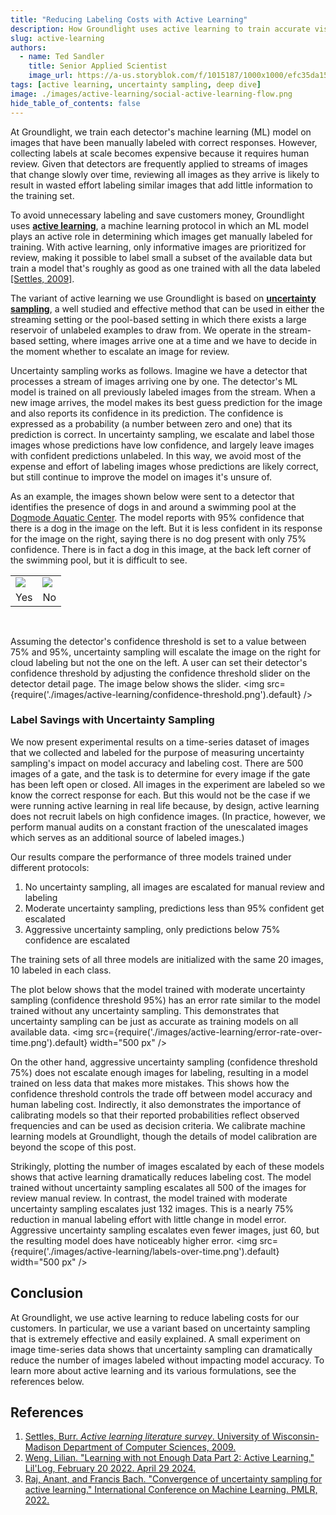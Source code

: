 ```yaml
---
title: "Reducing Labeling Costs with Active Learning"
description: How Groundlight uses active learning to train accurate vision models while saving on data labeling costs.
slug: active-learning
authors:
  - name: Ted Sandler
    title: Senior Applied Scientist
    image_url: https://a-us.storyblok.com/f/1015187/1000x1000/efc35da152/sandlert.jpg
tags: [active learning, uncertainty sampling, deep dive]
image: ./images/active-learning/social-active-learning-flow.png
hide_table_of_contents: false
---
```


At Groundlight, we train each detector's machine learning (ML) model on images that have been manually labeled with correct responses. However, collecting labels at scale becomes expensive because it requires human review. Given that detectors are frequently applied to streams of images that change slowly over time, reviewing all images as they arrive is likely to result in wasted effort labeling similar images that add little information to the training set.

To avoid unnecessary labeling and save customers money, Groundlight uses **[active learning](https://en.wikipedia.org/wiki/Active_learning_(machine_learning))**, a machine learning protocol in which an ML model plays an active role in determining which images get manually labeled for training. With active learning, only informative images are prioritized for review, making it possible to label small a subset of the available data but train a model that's roughly as good as one trained with all the data labeled [\[Settles, 2009\]](https://minds.wisconsin.edu/handle/1793/60660).

<!-- truncate -->

The variant of active learning we use Groundlight is based on **[uncertainty sampling](https://lilianweng.github.io/posts/2022-02-20-active-learning/#uncertainty-sampling)**, a well studied and effective method that can be used in either the streaming setting or the pool-based setting in which there exists a large reservoir of unlabeled examples to draw from. We operate in the stream-based setting, where images arrive one at a time and we have to decide in the moment whether to escalate an image for review.

Uncertainty sampling works as follows. Imagine we have a detector that processes a stream of images arriving one by one. The detector's ML model is trained on all previously labeled images from the stream. When a new image arrives, the model makes its best guess prediction for the image and also reports its confidence in its prediction. The confidence is expressed as a probability (a number between zero and one) that its prediction is correct. In uncertainty sampling, we escalate and label those images whose predictions have low confidence, and largely leave images with confident predictions unlabeled. In this way, we avoid most of the expense and effort of labeling images whose predictions are likely correct, but still continue to improve the model on images it's unsure of.

As an example, the images shown below were sent to a detector that identifies the presence of dogs in and around a swimming pool at the [Dogmode Aquatic Center](https://dogmode.com/aquatic-fitness-center-pool-view/). The model reports with 95% confidence that there is a dog in the image on the left. But it is less confident in its response for the image on the right, saying there is no dog present with only 75% confidence. There is in fact a dog in this image, at the back left corner of the swimming pool, but it is difficult to see.
<table cellspacing="0" cellpadding="0">
<center>
<tr>
  <td><img src={require('./images/active-learning/dog-conf-high.png').default} /></td>
  <td><img src={require('./images/active-learning/dog-conf-low.png').default} /></td>
</tr>
<tr><td>Yes</td><td>No</td></tr>
</center>
</table>

<br/>

Assuming the detector's confidence threshold is set to a value between 75% and 95%, uncertainty sampling will escalate the image on the right for cloud labeling but not the one on the left. A user can set their detector's confidence threshold by adjusting the confidence threshold slider on the detector detail page. The image below shows the slider.
<img src={require('./images/active-learning/confidence-threshold.png').default} />
<br/>

### Label Savings with Uncertainty Sampling

We now present experimental results on a time-series dataset of images that we collected and labeled for the purpose of measuring uncertainty sampling's impact on model accuracy and labeling cost. There are 500 images of a gate, and the task is to determine for every image if the gate has been left open or closed. All images in the experiment are labeled so we know the correct response for each. But this would not be the case if we were running active learning in real life because, by design, active learning does not recruit labels on high confidence images. (In practice, however, we perform manual audits on a constant fraction of the unescalated images which serves as an additional source of labeled images.)

Our results compare the performance of three models trained under different protocols:
1. No uncertainty sampling, all images are escalated for manual review and labeling
2. Moderate uncertainty sampling, predictions less than 95% confident get escalated
3. Aggressive uncertainty sampling, only predictions below 75% confidence are escalated

The training sets of all three models are initialized with the same 20 images, 10 labeled in each class.

The plot below shows that the model trained with moderate uncertainty sampling (confidence threshold 95%) has an error rate similar to the model trained without any uncertainty sampling. This demonstrates that uncertainty sampling can be just as accurate as training models on all available data.
<img
 src={require('./images/active-learning/error-rate-over-time.png').default} 
 width="500 px"
/>

On the other hand, aggressive uncertainty sampling (confidence threshold 75%) does not escalate enough images for labeling, resulting in a model trained on less data that makes more mistakes. This shows how the confidence threshold controls the trade off between model accuracy and human labeling cost. Indirectly, it also demonstrates the importance of calibrating models so that their reported probabilities reflect observed frequencies and can be used as decision criteria. We calibrate machine learning models at Groundlight, though the details of model calibration are beyond the scope of this post.

Strikingly, plotting the number of images escalated by each of these models shows that active learning dramatically reduces labeling cost. The model trained without uncertainty sampling escalates all 500 of the images for review manual review. In contrast, the model trained with moderate uncertainty sampling escalates just 132 images. This is a nearly 75% reduction in manual labeling effort with little change in model error. Aggressive uncertainty sampling escalates even fewer images, just 60, but the resulting model does have noticeably higher error.
<img
 src={require('./images/active-learning/labels-over-time.png').default}
 width="500 px"
/>


## Conclusion

At Groundlight, we use active learning to reduce labeling costs for our customers. In particular, we use a variant based on uncertainty sampling that is extremely effective and easily explained. A small experiment on image time-series data shows that uncertainty sampling can dramatically reduce the number of images labeled without impacting model accuracy. To learn more about active learning and its various formulations, see the references below.

## References

1. [Settles, Burr. *Active learning literature survey*. University of Wisconsin-Madison Department of Computer Sciences, 2009.](https://minds.wisconsin.edu/handle/1793/60660)
2. [Weng, Lilian. "Learning with not Enough Data Part 2: Active Learning." Lil'Log, February 20 2022. April 29 2024.](https://lilianweng.github.io/posts/2022-02-20-active-learning/)
3. [Raj, Anant, and Francis Bach. "Convergence of uncertainty sampling for active learning." International Conference on Machine Learning. PMLR, 2022.](https://proceedings.mlr.press/v162/raj22a.html)

